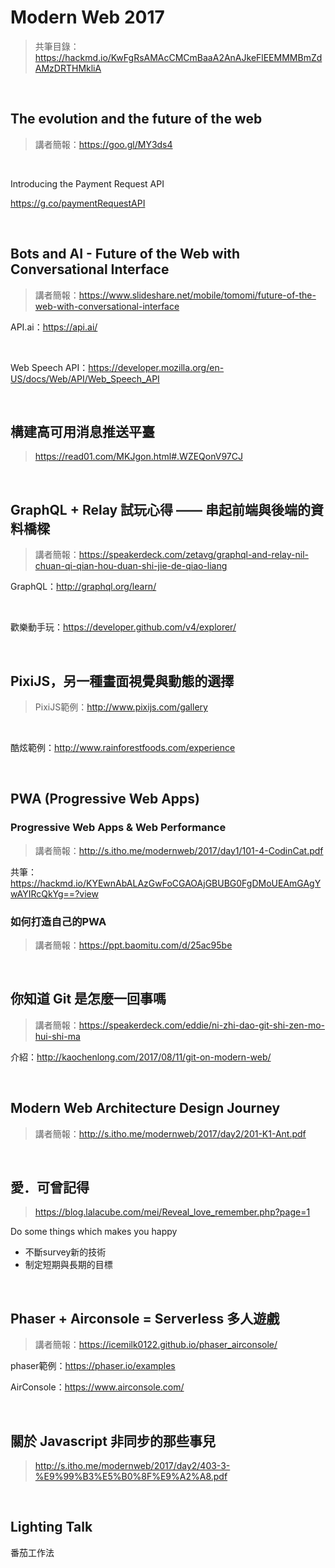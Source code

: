 # Modern Web 2017
> 共筆目錄：https://hackmd.io/KwFgRsAMAcCMCmBaaA2AnAJkeFlEEMMMBmZdAMzDRTHMkliA

<br>

## The evolution and the future of the web
> 講者簡報：https://goo.gl/MY3ds4

<br>

Introducing the Payment Request API

https://g.co/paymentRequestAPI

<br>

## Bots and AI - Future of the Web with Conversational Interface
> 講者簡報：https://www.slideshare.net/mobile/tomomi/future-of-the-web-with-conversational-interface

API.ai：https://api.ai/

<br>

Web Speech API：https://developer.mozilla.org/en-US/docs/Web/API/Web_Speech_API

<br>

## 構建高可用消息推送平臺
> https://read01.com/MKJgon.html#.WZEQonV97CJ

<br>

## GraphQL + Relay 試玩心得 —— 串起前端與後端的資料橋樑
> 講者簡報：https://speakerdeck.com/zetavg/graphql-and-relay-nil-chuan-qi-qian-hou-duan-shi-jie-de-qiao-liang

GraphQL：http://graphql.org/learn/

<br>

歡樂動手玩：https://developer.github.com/v4/explorer/

<br>

## PixiJS，另一種畫面視覺與動態的選擇
> PixiJS範例：http://www.pixijs.com/gallery

<br>

酷炫範例：http://www.rainforestfoods.com/experience

<br>

## PWA (Progressive Web Apps)

### Progressive Web Apps & Web Performance
> 講者簡報：http://s.itho.me/modernweb/2017/day1/101-4-CodinCat.pdf

共筆：https://hackmd.io/KYEwnAbALAzGwFoCGAOAjGBUBG0FgDMoUEAmGAgYwAYIRcQkYg==?view

### 如何打造自己的PWA
> 講者簡報：https://ppt.baomitu.com/d/25ac95be

<br>

## 你知道 Git 是怎麼一回事嗎
> 講者簡報：https://speakerdeck.com/eddie/ni-zhi-dao-git-shi-zen-mo-hui-shi-ma

介紹：http://kaochenlong.com/2017/08/11/git-on-modern-web/

<br>

## Modern Web Architecture Design Journey

> 講者簡報：http://s.itho.me/modernweb/2017/day2/201-K1-Ant.pdf

<br>

## 愛．可曾記得
> https://blog.lalacube.com/mei/Reveal_love_remember.php?page=1

Do some things which makes you happy

* 不斷survey新的技術
* 制定短期與長期的目標

<br>

## Phaser + Airconsole = Serverless 多人遊戲
> 講者簡報：https://icemilk0122.github.io/phaser_airconsole/

phaser範例：https://phaser.io/examples

AirConsole：https://www.airconsole.com/

<br>

## 關於 Javascript 非同步的那些事兒
>http://s.itho.me/modernweb/2017/day2/403-3-%E9%99%B3%E5%B0%8F%E9%A2%A8.pdf

<br>

## Lighting Talk

番茄工作法
